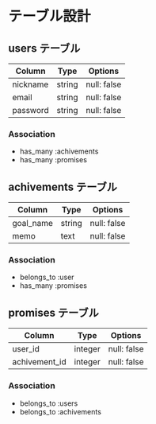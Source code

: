 # テーブル設計

## users テーブル
| Column        | Type   | Options     |
| --------------| ------ | ----------- |
| nickname      | string | null: false |
| email         | string | null: false |
| password      | string | null: false |

### Association
- has_many :achivements
- has_many :promises




## achivements テーブル
| Column    | Type    | Options     |
| --------- | ------- | ----------- |
| goal_name | string  | null: false |
| memo      | text    | null: false |

### Association
- belongs_to :user
- has_many :promises





## promises テーブル
| Column         | Type     | Options     |
| -------------- | -------- | ----------- |
| user_id        | integer  | null: false |
| achivement_id  | integer  | null: false |

### Association

- belongs_to :users
- belongs_to :achivements